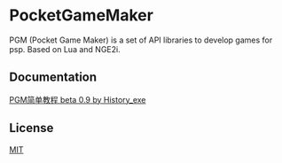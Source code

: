 # PocketGameMaker

PGM (Pocket Game Maker) is a set of API libraries to develop games for psp. Based on Lua and NGE2i.

## Documentation

[PGM简单教程 beta 0.9 by History_exe](https://history-exe.github.io/post/PGM%E7%AE%80%E6%98%93%E6%95%99%E7%A8%8B)

## License

[MIT](LICENSE)
